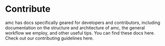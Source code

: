 # Contribute
amc has docs specifically geared for developers and contributors, including documentation on the structure and architecture of amc, the general workflow we employ, and other useful tips. You can find these docs here. Check out our contributing guidelines here.